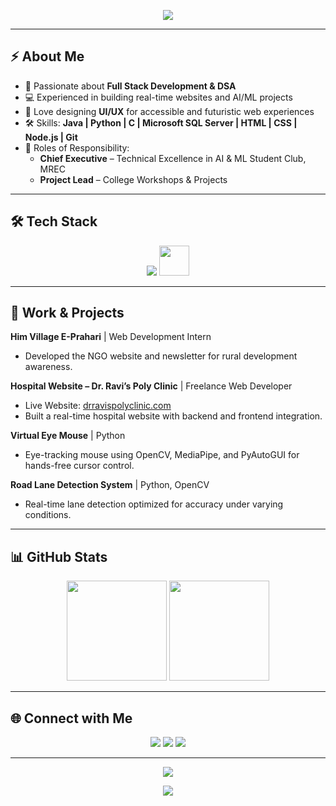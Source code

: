 <!-- Futuristic Glitch Header -->
<p align="center">
  <img src="https://readme-typing-svg.herokuapp.com?font=Orbitron&size=40&duration=3000&pause=500&color=FF69B4&center=true&vCenter=true&width=800&height=100&lines=Hi+there!+%20%20+I'm+SNEHA+KAMATHAMU+🐧;🤖+Tech+Enthusiast+🤖;💡+Code+Innovator+💡" />
</p>



---

## ⚡ About Me
- 🌌 Passionate about **Full Stack Development & DSA**  
- 💻 Experienced in building real-time websites and AI/ML projects  
- 🎨 Love designing **UI/UX** for accessible and futuristic web experiences  
- 🛠️ Skills: **Java | Python | C | Microsoft SQL Server | HTML | CSS | Node.js | Git**  
- 🌟 Roles of Responsibility:  
  - **Chief Executive** – Technical Excellence in AI & ML Student Club, MREC  
  - **Project Lead** – College Workshops & Projects  

---

## 🛠️ Tech Stack
<p align="center">
  <img src="https://skillicons.dev/icons?i=java,python,c,js,nodejs,express,html,css,git,github,vscode,idea" />
  <img height="48" src="https://cdn.jsdelivr.net/gh/devicons/devicon/icons/microsoftsqlserver/microsoftsqlserver-plain.svg" />
</p>






---

## 🚀 Work & Projects

**Him Village E-Prahari** | Web Development Intern  
- Developed the NGO website and newsletter for rural development awareness.

**Hospital Website – Dr. Ravi’s Poly Clinic** | Freelance Web Developer  
- Live Website: [drravispolyclinic.com](https://drravispolyclinic.com)  
- Built a real-time hospital website with backend and frontend integration.  

**Virtual Eye Mouse** | Python  
- Eye-tracking mouse using OpenCV, MediaPipe, and PyAutoGUI for hands-free cursor control.  

**Road Lane Detection System** | Python, OpenCV  
- Real-time lane detection optimized for accuracy under varying conditions.  

---

## 📊 GitHub Stats
<p align="center">
  <img src="https://github-readme-stats.vercel.app/api?username=SnehaKamathamu&show_icons=true&theme=tokyonight&hide_border=true&border_radius=20" height="160"/>
  <img src="https://github-readme-streak-stats.herokuapp.com/?user=SnehaKamathamu&theme=tokyonight&hide_border=true&border_radius=20" height="160"/>
</p>

---

## 🌐 Connect with Me
<p align="center">
  <a href="https://linkedin.com/in/sneha-kamathamu"><img src="https://img.shields.io/badge/LinkedIn-%230077B5?style=for-the-badge&logo=linkedin&logoColor=white" /></a>
  <a href="https://github.com/SnehaKamathamu"><img src="https://img.shields.io/badge/GitHub-%23181717?style=for-the-badge&logo=github&logoColor=white" /></a>
  <a href="mailto:snehakamathamu18@gmail.com"><img src="https://img.shields.io/badge/Email-%23D14836?style=for-the-badge&logo=gmail&logoColor=white" /></a>
</p>

---

<!-- Futuristic Footer -->
<!-- 🚀 Futuristic Footer -->
<p align="center">
  <img src="https://readme-typing-svg.herokuapp.com?font=Orbitron&size=28&duration=4000&pause=1000&color=00F5FF&center=true&vCenter=true&width=600&lines=✨+Coding+the+future,+one+commit+at+a+time.+✨" />
</p>

<p align="center">
  <img src="https://capsule-render.vercel.app/api?type=waving&color=0:00F5FF,50:7B2FF7,100:FF007F&height=120&section=footer&animation=twinkling" />
</p>
